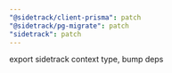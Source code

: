 ```yaml
---
"@sidetrack/client-prisma": patch
"@sidetrack/pg-migrate": patch
"sidetrack": patch
---
```


export sidetrack context type, bump deps
